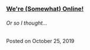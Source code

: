 ###  [We're (Somewhat) Online!](/blog/post/were-somewhat-online)
###### Or so I thought...
Posted on October 25, 2019

